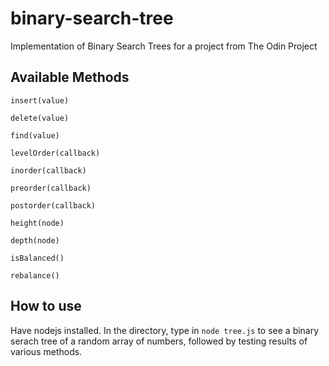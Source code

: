 # binary-search-tree
Implementation of Binary Search Trees for a project from The Odin Project

## Available Methods
`insert(value)`

`delete(value)`

`find(value)`

`levelOrder(callback)`

`inorder(callback)`

`preorder(callback)`

`postorder(callback)`

`height(node)`

`depth(node)`

`isBalanced()`

`rebalance()`

## How to use
Have nodejs installed. In the directory, type in `node tree.js` to see a binary serach tree of a random array of numbers, followed by testing results of various methods.
